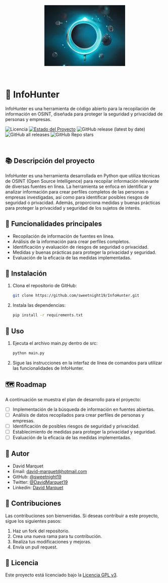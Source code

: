 <div align="center">
   <img src="images/logo1.png" alt="Logo de InfoHunter">
</div>

&nbsp;

# 🔎 InfoHunter

InfoHunter es una herramienta de código abierto para la recopilación de información en OSINT, diseñada para proteger la seguridad y privacidad de personas y empresas.

![Licencia](https://img.shields.io/github/license/sweetnight19/InfoHunter)
[![Estado del Proyecto](https://img.shields.io/badge/Estado-En%20Desarrollo-yellow.svg)](https://github.com/sweetnight19/InfoHunter)
![GitHub release (latest by date)](https://img.shields.io/github/v/release/sweetnight19/infohunter)
![GitHub all releases](https://img.shields.io/github/downloads/Sweetnight19/InfoHunter/total)
![GitHub Repo stars](https://img.shields.io/github/stars/sweetnight19/infohunter?style=plastic)

&nbsp;

## 📚 Descripción del proyecto

InfoHunter es una herramienta desarrollada en Python que utiliza técnicas de OSINT (Open Source Intelligence) para recopilar información relevante de diversas fuentes en línea. La herramienta se enfoca en identificar y analizar información para crear perfiles completos de las personas o empresas investigadas, así como para identificar posibles riesgos de seguridad o privacidad. Además, proporciona medidas y buenas prácticas para proteger la privacidad y seguridad de los sujetos de interés.

## 🚀 Funcionalidades principales

- Recopilación de información de fuentes en línea.
- Análisis de la información para crear perfiles completos.
- Identificación y evaluación de riesgos de seguridad o privacidad.
- Medidas y buenas prácticas para proteger la privacidad y seguridad.
- Evaluación de la eficacia de las medidas implementadas.

## 🔧 Instalación

1. Clona el repositorio de GitHub:

   ```bash
   git clone https://github.com/sweetnight19/InfoHunter.git

   ```

2. Instala las dependencias:

   ```bash
   pip install -r requirements.txt
   ```

## 📖 Uso

1. Ejecuta el archivo main.py dentro de src:

   ```bash
   python main.py

   ```

2. Sigue las instrucciones en la interfaz de línea de comandos para utilizar las funcionalidades de InfoHunter.

## 🗺️ Roadmap

A continuación se muestra el plan de desarrollo para el proyecto:

- [ ] Implementación de la búsqueda de información en fuentes abiertas.
- [ ] Análisis de datos recopilados para crear perfiles de personas y empresas.
- [ ] Identificación de posibles riesgos de seguridad y privacidad.
- [ ] Establecimiento de medidas para proteger la privacidad y seguridad.
- [ ] Evaluación de la eficacia de las medidas implementadas.

## 👤 Autor

- David Marquet
- Email: david-marquet@hotmail.com
- GitHub: [@sweetnight19](https://github.com/sweetnight19)
- Twitter: [@DavidMarquet19](https://twitter.com/DavidMarquet19)
- Linkedin: [David Marquet](https://www.linkedin.com/in/davidmarquetvall/)

## 🤝 Contribuciones

Las contribuciones son bienvenidas. Si deseas contribuir a este proyecto, sigue los siguientes pasos:

1. Haz un fork del repositorio.
2. Crea una nueva rama para tu contribución.
3. Realiza tus modificaciones y mejoras.
4. Envía un pull request.

## 📜 Licencia

Este proyecto está licenciado bajo la [Licencia GPL v3](https://www.gnu.org/licenses/gpl-3.0.en.html).
